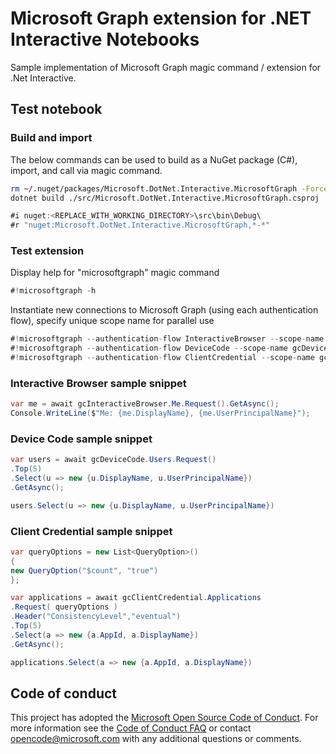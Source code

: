 # Microsoft Graph extension for .NET Interactive Notebooks

Sample implementation of Microsoft Graph magic command / extension for .Net Interactive.

## Test notebook

### Build and import

The below commands can be used to build as a NuGet package (C#), import, and call via magic command.

```bash
rm ~/.nuget/packages/Microsoft.DotNet.Interactive.MicrosoftGraph -Force -Recurse -ErrorAction Ignore
dotnet build ./src/Microsoft.DotNet.Interactive.MicrosoftGraph.csproj
```

```csharp
#i nuget:<REPLACE_WITH_WORKING_DIRECTORY>\src\bin\Debug\
#r "nuget:Microsoft.DotNet.Interactive.MicrosoftGraph,*-*"
```

### Test extension

Display help for "microsoftgraph" magic command

```csharp
#!microsoftgraph -h
```

Instantiate new connections to Microsoft Graph (using each authentication flow), specify unique scope name for parallel use

```csharp
#!microsoftgraph --authentication-flow InteractiveBrowser --scope-name gcInteractiveBrowser --tenant-id <tenantId> --client-id <clientId>
#!microsoftgraph --authentication-flow DeviceCode --scope-name gcDeviceCode --tenant-id <tenantId> --client-id <clientId>
#!microsoftgraph --authentication-flow ClientCredential --scope-name gcClientCredential --tenant-id <tenantId> --client-id <clientId> --client-secret <clientSecret>
```

### Interactive Browser sample snippet

```csharp
var me = await gcInteractiveBrowser.Me.Request().GetAsync();
Console.WriteLine($"Me: {me.DisplayName}, {me.UserPrincipalName}");
```

### Device Code sample snippet

```csharp
var users = await gcDeviceCode.Users.Request()
.Top(5)
.Select(u => new {u.DisplayName, u.UserPrincipalName})
.GetAsync();

users.Select(u => new {u.DisplayName, u.UserPrincipalName})
```

### Client Credential sample snippet

```csharp
var queryOptions = new List<QueryOption>()
{
new QueryOption("$count", "true")
};

var applications = await gcClientCredential.Applications
.Request( queryOptions )
.Header("ConsistencyLevel","eventual")
.Top(5)
.Select(a => new {a.AppId, a.DisplayName})
.GetAsync();

applications.Select(a => new {a.AppId, a.DisplayName})
```

## Code of conduct

This project has adopted the [Microsoft Open Source Code of Conduct](https://opensource.microsoft.com/codeofconduct/). For more information see the [Code of Conduct FAQ](https://opensource.microsoft.com/codeofconduct/faq/) or contact [opencode@microsoft.com](mailto:opencode@microsoft.com) with any additional questions or comments.
